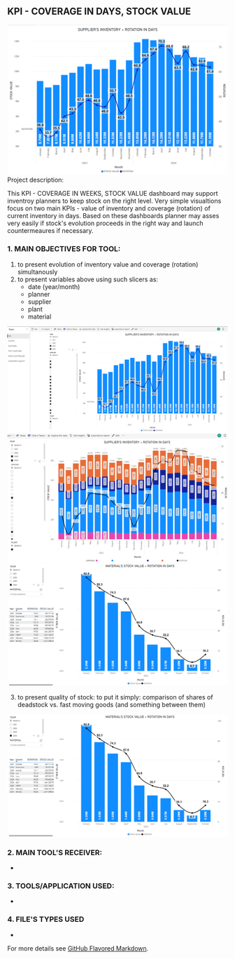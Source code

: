 ## KPI - COVERAGE IN DAYS, STOCK VALUE
<img src="/KPI_COVERAGE/KPI_COV_1.png?raw=true"/>
Project description:

This KPI - COVERAGE IN WEEKS, STOCK VALUE dashboard may support inventroy planners to keep stock on the right level. 
Very simple visualtions focus on two main KPIs - value of inventory and coverage (rotation) of current inventory in days. Based on these dashboards planner may asses very easily if stock's evolution proceeds in the right way and launch countermeaures if necessary. 



### 1. MAIN OBJECTIVES FOR TOOL:

1. to present evolution of inventory value and coverage (rotation) simultanously
2. to present variables above using such slicers as:
   - date (year/month)
   - planner
   - supplier
   - plant
   - material
<img src="/KPI_COVERAGE/KPI_COV_2.png?raw=true"/>
<img src="/KPI_COVERAGE/KPI_COV_3.png?raw=true"/>
<img src="/KPI_COVERAGE/KPI_COV_5.png?raw=true"/>

3. to present quality of stock: to put it simply: comparison of shares of deadstock vs. fast moving goods (and something between them)
<img src="/KPI_COVERAGE/KPI_COV_5.png?raw=true"/>

### 2. MAIN TOOL'S RECEIVER:

-
     
### 3.  TOOLS/APPLICATION USED:

-

### 4.  FILE'S TYPES USED

-


For more details see [GitHub Flavored Markdown](https://guides.github.com/features/mastering-markdown/).

